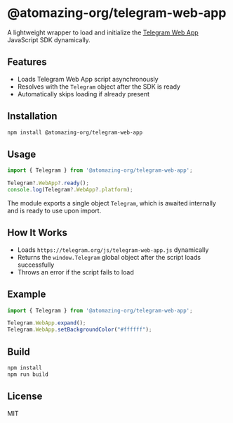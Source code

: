 # @atomazing-org/telegram-web-app

A lightweight wrapper to load and initialize the [Telegram Web App](https://core.telegram.org/bots/webapps) JavaScript SDK dynamically.

## Features

- Loads Telegram Web App script asynchronously
- Resolves with the `Telegram` object after the SDK is ready
- Automatically skips loading if already present

## Installation

```bash
npm install @atomazing-org/telegram-web-app
```

## Usage

```ts
import { Telegram } from '@atomazing-org/telegram-web-app';

Telegram?.WebApp?.ready();
console.log(Telegram?.WebApp?.platform);
```

The module exports a single object `Telegram`, which is awaited internally and is ready to use upon import.

## How It Works

- Loads `https://telegram.org/js/telegram-web-app.js` dynamically
- Returns the `window.Telegram` global object after the script loads successfully
- Throws an error if the script fails to load

## Example

```ts
import { Telegram } from '@atomazing-org/telegram-web-app';

Telegram.WebApp.expand();
Telegram.WebApp.setBackgroundColor("#ffffff");
```

## Build

```bash
npm install
npm run build
```

## License

MIT